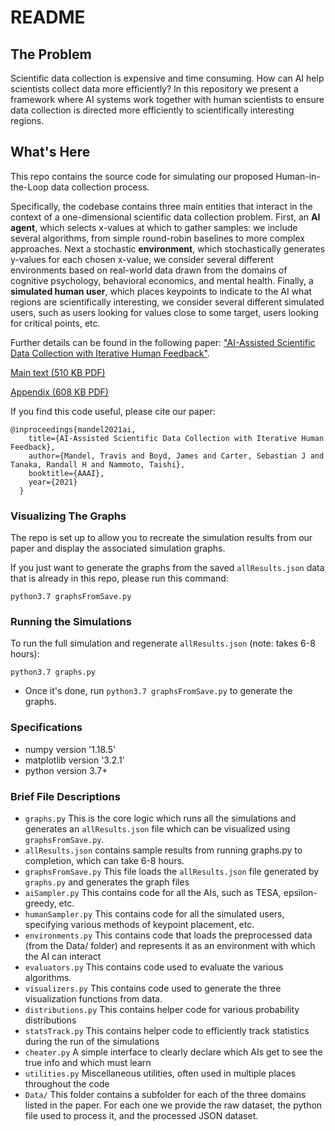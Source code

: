 # README #

## The Problem ##

Scientific data collection is expensive and time consuming.  How can AI help scientists collect data more efficiently?  In this repository we present a framework where AI systems work together with human scientists to ensure data collection is directed more efficiently to scientifically interesting regions.


## What's Here ##

This repo contains the source code for simulating our proposed Human-in-the-Loop data collection process.

Specifically, the codebase contains three main entities that interact in the context of a one-dimensional scientific data collection problem.  First, an **AI agent**, which selects x-values at which to gather samples: we include several algorithms, from simple round-robin baselines to more complex approaches.  Next a stochastic **environment**, which stochastically generates y-values for each chosen x-value, we consider several different environments based on real-world data drawn from the domains of cognitive psychology, behavioral economics, and mental health.  Finally, a **simulated human user**, which places keypoints to indicate  to the AI what regions are scientifically interesting, we consider several different simulated users, such as users looking for values close to some target, users looking for critical points, etc.


  Further details can be found in the following paper:  ["AI-Assisted Scientific Data Collection with Iterative Human Feedback"](http://datadrivengame.science/aaai21).
  
[Main text (510 KB PDF)](http://datadrivengame.science/aaai21/4450.MandelT.pdf)

[Appendix (608 KB PDF)](http://datadrivengame.science/aaai21/mandel-aaai21-appendix.pdf)

  If you find this code useful, please cite our paper:
  ```
  @inproceedings{mandel2021ai,
      title={AI-Assisted Scientific Data Collection with Iterative Human Feedback},
      author={Mandel, Travis and Boyd, James and Carter, Sebastian J and Tanaka, Randall H and Nammoto, Taishi},
      booktitle={AAAI},
      year={2021}
    }
  ```


### Visualizing The Graphs ###

The repo is set up to allow you to recreate the simulation results from our paper and display the associated simulation graphs.

If you just want to generate the graphs from the saved `allResults.json` data that is already in this repo, please run this command:

`python3.7 graphsFromSave.py`

### Running the Simulations ###

To run the full simulation and regenerate `allResults.json` (note: takes 6-8 hours):

`python3.7 graphs.py`

* Once it's done, run `python3.7 graphsFromSave.py` to generate the graphs.


### Specifications ###

* numpy version '1.18.5'
* matplotlib version '3.2.1'
* python version 3.7+

### Brief File Descriptions  ###

* `graphs.py` This is the core logic which runs all the simulations and generates an `allResults.json` file which can be visualized using `graphsFromSave.py`.
* `allResults.json` contains sample results from running graphs.py to completion, which can take 6-8 hours.
* `graphsFromSave.py` This file loads the `allResults.json` file generated by `graphs.py` and generates the graph files
* `aiSampler.py` This contains code for all the AIs, such as TESA, epsilon-greedy, etc.
* `humanSampler.py` This contains code for all the simulated users, specifying various methods of keypoint placement, etc.
* `environments.py` This contains code that loads the preprocessed data (from the Data/ folder) and represents it as an environment with which the AI can interact
* `evaluators.py` This contains code used to evaluate the various algorithms.
* `visualizers.py` This contains code used to generate the three visualization functions from data.
* `distributions.py` This contains helper code for various probability distributions
* `statsTrack.py` This contains helper code to efficiently track statistics during the run of the simulations
* `cheater.py` A simple interface to clearly declare which AIs get to see the true info and which must learn
* `utilities.py` Miscellaneous utilities, often used in multiple places throughout the code
* `Data/` This folder contains a subfolder for each of the three domains listed in the paper. For each one we provide the raw dataset, the python file used to process it, and the processed JSON dataset.



